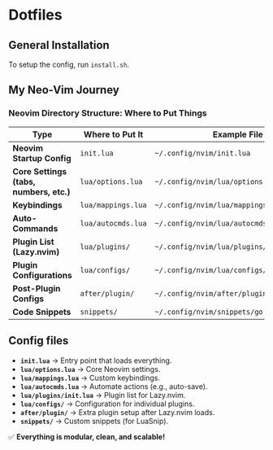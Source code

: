 # Dotfiles

## General Installation

To setup the config, run `install.sh`.

## My Neo-Vim Journey

### Neovim Directory Structure: Where to Put Things

| **Type**                     | **Where to Put It**         | **Example File**                                 |
|------------------------------|----------------------------|-------------------------------------------------|
| **Neovim Startup Config**    | `init.lua`                 | `~/.config/nvim/init.lua`                       |
| **Core Settings (tabs, numbers, etc.)** | `lua/options.lua` | `~/.config/nvim/lua/options.lua`               |
| **Keybindings**              | `lua/mappings.lua`         | `~/.config/nvim/lua/mappings.lua`               |
| **Auto-Commands**            | `lua/autocmds.lua`         | `~/.config/nvim/lua/autocmds.lua`               |
| **Plugin List (Lazy.nvim)**  | `lua/plugins/`             | `~/.config/nvim/lua/plugins/init.lua`          |
| **Plugin Configurations**    | `lua/configs/`             | `~/.config/nvim/lua/configs/lspconfig.lua`     |
| **Post-Plugin Configs**      | `after/plugin/`            | `~/.config/nvim/after/plugin/lualine.lua`      |
| **Code Snippets**            | `snippets/`                | `~/.config/nvim/snippets/go.lua`               |



## Config files
- **`init.lua`** → Entry point that loads everything.
- **`lua/options.lua`** → Core Neovim settings.
- **`lua/mappings.lua`** → Custom keybindings.
- **`lua/autocmds.lua`** → Automate actions (e.g., auto-save).
- **`lua/plugins/init.lua`** → Plugin list for Lazy.nvim.
- **`lua/configs/`** → Configuration for individual plugins.
- **`after/plugin/`** → Extra plugin setup after Lazy.nvim loads.
- **`snippets/`** → Custom snippets (for LuaSnip).

✅ **Everything is modular, clean, and scalable!**

